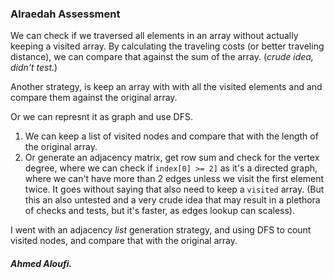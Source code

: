 ### Alraedah Assessment


We can check if we traversed all elements in an array without actually keeping a visited array.
By calculating the traveling costs (or better traveling distance), we can compare that against the sum of the array. (_crude idea, didn't test._)

Another strategy, is keep an array with with all the visited elements and and compare them against the original array.

Or we can represnt it as graph and use DFS.

1. We can keep a list of visited nodes and compare that with the length of the original array.
2. Or generate an adjacency matrix, get row sum and check for the vertex degree, where we can check if `index[0] >= 2]` as it's a directed graph, where we can't have more than 2 edges unless we visit the first element twice. It goes without saying that also need to keep a `visited` array.
(But this an also untested and a very crude idea that may result in a plethora of checks and tests, but it's faster, as edges lookup can scaless).

I went with an adjacency _list_ generation strategy, and using DFS to count visited nodes, and compare that with the original array.




##### Ahmed Aloufi.